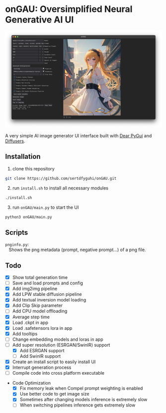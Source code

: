 # onGAU: Oversimplified Neural Generative AI UI

![interface of onGAU on Mac](https://raw.githubusercontent.com/sertdfyguhi/onGAU/master/interface.png)

A very simple AI image generator UI interface built with [Dear PyGui](https://github.com/hoffstadt/DearPyGui) and [Diffusers](https://github.com/huggingface/diffusers).

## Installation

1. clone this repository

```sh
git clone https://github.com/sertdfyguhi/onGAU.git
```

2. run `install.sh` to install all necessary modules

```sh
./install.sh
```

3. run `onGAU/main.py` to start the UI

```sh
python3 onGAU/main.py
```

## Scripts

`pnginfo.py`:  
&nbsp;&nbsp;&nbsp;Shows the png metadata (prompt, negative prompt...) of a png file.

## Todo

- [x] Show total generation time
- [ ] Save and load prompts and config
- [x] Add img2img pipeline
- [x] Add LPW stable diffusion pipeline
- [x] Add textual inversion model loading
- [x] Add Clip Skip parameter
- [ ] Add CPU model offloading
- [x] Average step time
- [x] Load .ckpt in app
- [x] Load .safetensors lora in app
- [x] Add tooltips
- [ ] Change embedding models and loras in app
- [ ] Add super resolution (ESRGAN/SwinIR) support
  - [x] Add ESRGAN support
  - [ ] Add SwinIR support
- [x] Create an install script to easily install UI
- [x] Interrupt generation process
- [ ] Compile code into cross platform executable
- Code Optimization
  - [x] Fix memory leak when Compel prompt weighting is enabled
  - [x] Use better code to get image size
  - [x] Sometimes after changing models inference is extremely slow
  - [ ] When switching pipelines inference gets extremely slow

